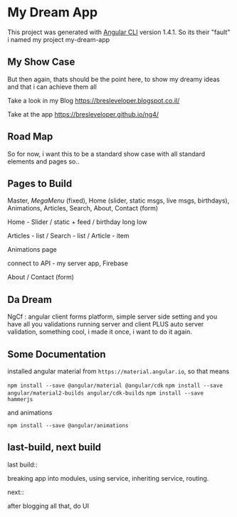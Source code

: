 # My Dream App

This project was generated with [Angular CLI](https://github.com/angular/angular-cli) version 1.4.1.
So its their "fault" i named my project my-dream-app

## My Show Case

But then again, thats should be the point here, to show my dreamy ideas and that i can achieve them all

Take a look in my Blog https://bresleveloper.blogspot.co.il/

Take at the app https://bresleveloper.github.io/ng4/

## Road Map

So for now, i want this to be a standard show case with all standard elements and pages so..

## Pages to Build

Master, *MegaMenu* (fixed), Home (slider, static msgs, live msgs, birthdays), Animations, Articles, Search, About, Contact (form)

Home - Slider / static + feed / birthday long low

Articles - list / Search - list / Article - item

Animations page

connect to API - my server app, Firebase

About / Contact (form)

## Da Dream

NgCf : angular client forms platform, simple server side setting and you have all you validations running server and client PLUS auto server validation, something cool, i made it once, i want to do it again.

## Some Documentation
installed angular material from `https://material.angular.io`, so that means

`npm install --save @angular/material @angular/cdk`
`npm install --save angular/material2-builds angular/cdk-builds`
`npm install --save hammerjs`

and animations

`npm install --save @angular/animations`

## last-build, next build
last build::

breaking app into modules, using service, inheriting service, routing.

next::

after blogging all that, do UI